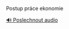 
Postup práce ekonomie

[🔊 Poslechnout audio](/data/7-paragraphs/audio/chapter_22/para_004-Postup-prce-ekonomie.mp3)
